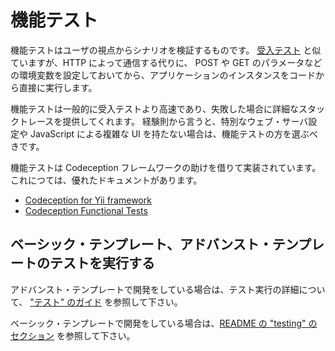 機能テスト
==========

機能テストはユーザの視点からシナリオを検証するものです。
[受入テスト](test-acceptance.md) と似ていますが、HTTP によって通信する代りに、
POST や GET のパラメータなどの環境変数を設定しておいてから、アプリケーションのインスタンスをコードから直接に実行します。

機能テストは一般的に受入テストより高速であり、失敗した場合に詳細なスタックトレースを提供してくれます。
経験則から言うと、特別なウェブ・サーバ設定や JavaScript による複雑な UI を持たない場合は、機能テストの方を選ぶべきです。

機能テストは Codeception フレームワークの助けを借りて実装されています。これにつては、優れたドキュメントがあります。

- [Codeception for Yii framework](http://codeception.com/for/yii)
- [Codeception Functional Tests](http://codeception.com/docs/04-FunctionalTests)

## ベーシック・テンプレート、アドバンスト・テンプレートのテストを実行する

アドバンスト・テンプレートで開発をしている場合は、テスト実行の詳細について、
["テスト" のガイド](https://github.com/yiisoft/yii2-app-advanced/blob/master/docs/guide-ja/start-testing.md) を参照して下さい。

ベーシック・テンプレートで開発をしている場合は、[README の "testing" のセクション](https://github.com/yiisoft/yii2-app-basic/blob/master/README.md#testing) を参照して下さい。
